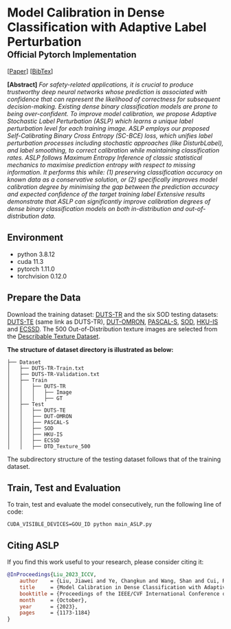 # Model Calibration in Dense Classification with Adaptive Label Perturbation<br><sub><sub>Official Pytorch Implementation</sub></sub>
[<a target="_blank" href="https://openaccess.thecvf.com/content/ICCV2023/papers/Liu_Model_Calibration_in_Dense_Classification_with_Adaptive_Label_Perturbation_ICCV_2023_paper.pdf">Paper</a>] [<a href="#bibtex">BibTex</a>]


**[Abstract]** *For safety-related applications, it is crucial to produce trustworthy deep neural networks whose prediction is associated with confidence that can represent the likelihood of correctness for subsequent decision-making. Existing dense binary classification models are prone to being over-confident. To improve model calibration, we propose Adaptive Stochastic Label Perturbation (ASLP) which
learns a unique label perturbation level for each training image. ASLP employs our proposed Self-Calibrating Binary Cross Entropy (SC-BCE) loss, which unifies label perturbation processes including stochastic approaches (like DisturbLabel), and label smoothing, to correct calibration while maintaining classification rates. ASLP follows Maximum Entropy Inference of classic statistical mechanics to maximise prediction entropy with respect to missing information. It performs this while: (1) preserving classification accuracy on known data as a conservative solution, or (2) specifically improves model calibration degree by minimising the gap between the prediction accuracy and expected confidence of the target training label Extensive results demonstrate that ASLP can significantly improve calibration degrees of dense binary classification models on both in-distribution and out-of-distribution data.*


## Environment

- python 3.8.12
- cuda 11.3
- pytorch 1.11.0
- torchvision 0.12.0


## Prepare the Data
Download the training dataset: <a target="_blank" href="https://www.kaggle.com/datasets/balraj98/duts-saliency-detection-dataset">DUTS-TR</a> and the six SOD testing datasets: <a target="_blank" href="https://www.kaggle.com/datasets/balraj98/duts-saliency-detection-dataset">DUTS-TE</a> (same link as DUTS-TR), <a target="_blank" href="http://saliencydetection.net/dut-omron/">DUT-OMRON</a>, <a target="_blank" href="http://cbi.gatech.edu/salobj/">PASCAL-S</a>, <a target="_blank" href="https://www2.eecs.berkeley.edu/Research/Projects/CS/vision/bsds/">SOD</a>, <a target="_blank" href="https://www.elderlab.yorku.ca/resources/salient-objects-dataset-sod/">HKU-IS</a> and <a target="_blank" href="https://www.cse.cuhk.edu.hk/leojia/projects/hsaliency/dataset.html">ECSSD</a>. The 500 Out-of-Distribution texture images are selected from the <a target="_blank" href="https://www.robots.ox.ac.uk/~vgg/data/dtd/">Describable Texture Dataset</a>.

**The structure of dataset directory is illustrated as below:**
```
├── Dataset
│   ├── DUTS-TR-Train.txt
│   ├── DUTS-TR-Validation.txt
│   ├── Train
│   │   ├── DUTS-TR
│   │   │   ├── Image
│   │   │   ├── GT
│   ├── Test
│   │   ├── DUTS-TE
│   │   ├── DUT-OMRON
│   │   ├── PASCAL-S
│   │   ├── SOD
│   │   ├── HKU-IS
│   │   ├── ECSSD
│   │   ├── DTD_Texture_500
```
The subdirectory structure of the testing dataset follows that of the training dataset.


## Train, Test and Evaluation
To train, test and evaluate the model consecutively, run the following line of code:
```
CUDA_VISIBLE_DEVICES=GOU_ID python main_ASLP.py
```


## <a name="bibtex">Citing ASLP</a>

If you find this work useful to your research, please consider citing it:

```BibTex
@InProceedings{Liu_2023_ICCV,
    author    = {Liu, Jiawei and Ye, Changkun and Wang, Shan and Cui, Ruikai and Zhang, Jing and Zhang, Kaihao and Barnes, Nick},
    title     = {Model Calibration in Dense Classification with Adaptive Label Perturbation},
    booktitle = {Proceedings of the IEEE/CVF International Conference on Computer Vision (ICCV)},
    month     = {October},
    year      = {2023},
    pages     = {1173-1184}
}
```

